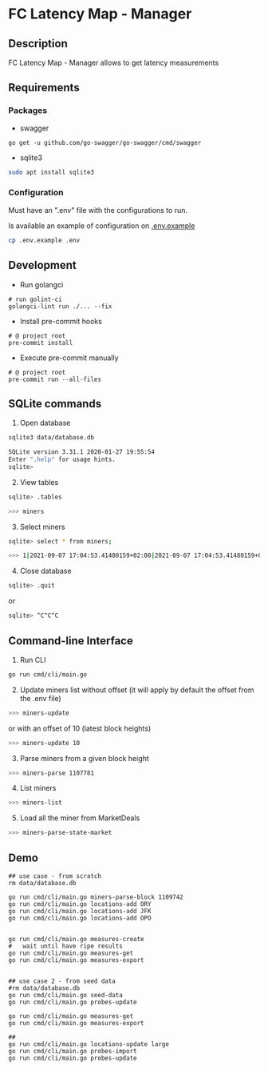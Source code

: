 # FC Latency Map - Manager

## Description

FC Latency Map - Manager allows to get latency measurements

## Requirements

### Packages

- swagger

```shell
go get -u github.com/go-swagger/go-swagger/cmd/swagger

```

- sqlite3

```bash
sudo apt install sqlite3
```

### Configuration

Must have an ".env" file with the configurations to run.

Is available an example of configuration on [.env.example](./.env.example)

```bash
cp .env.example .env
```

## Development

* Run golangci

```shell
# run golint-ci
golangci-lint run ./... --fix
```

* Install pre-commit hooks

```shell
# @ project root
pre-commit install
```

* Execute pre-commit manually

```shell
# @ project root
pre-commit run --all-files
```

## SQLite commands

1. Open database

```bash
sqlite3 data/database.db

SQLite version 3.31.1 2020-01-27 19:55:54
Enter ".help" for usage hints.
sqlite>
```

2. View tables

```bash
sqlite> .tables

>>> miners
```

3. Select miners

```bash
sqlite> select * from miners;

>>> 1|2021-09-07 17:04:53.41480159+02:00|2021-09-07 17:04:53.41480159+02:00||dummyAddress|dummyIp
```

4. Close database

```bash
sqlite> .quit
```
or
```bash
sqlite> ^C^C^C
```

## Command-line Interface
1. Run CLI
```bash
go run cmd/cli/main.go
```

2. Update miners list
without offset (it will apply by default the offset from the .env file)
```bash
>>> miners-update
```
or with an offset of 10 (latest block heights)
```bash
>>> miners-update 10
```

3. Parse miners from a given block height

```bash
>>> miners-parse 1107781
```

4. List miners

```bash
>>> miners-list
```

5. Load all the miner from MarketDeals

```bash
>>> miners-parse-state-market
```

## Demo

```shell
## use case - from scratch
rm data/database.db

go run cmd/cli/main.go miners-parse-block 1109742
go run cmd/cli/main.go locations-add ORY
go run cmd/cli/main.go locations-add JFK
go run cmd/cli/main.go locations-add OPO


go run cmd/cli/main.go measures-create
#   wait until have ripe results
go run cmd/cli/main.go measures-get
go run cmd/cli/main.go measures-export


## use case 2 - from seed data
#rm data/database.db
go run cmd/cli/main.go seed-data
go run cmd/cli/main.go probes-update

go run cmd/cli/main.go measures-get
go run cmd/cli/main.go measures-export

##
go run cmd/cli/main.go locations-update large
go run cmd/cli/main.go probes-import
go run cmd/cli/main.go probes-update
```
